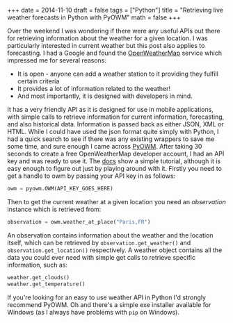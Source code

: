 +++
date = 2014-11-10
draft = false
tags = ["Python"]
title = "Retrieving live weather forecasts in Python with PyOWM"
math = false
+++

Over the weekend I was wondering if there were any useful APIs out there for retrieving information about the weather for a given location. I was particularly interested in current weather but this post also applies to forecasting. I had a Google and found the <a href="http://openweathermap.org/">OpenWeatherMap</a> service which impressed me for several reasons:
<ul>
<li>It is open - anyone can add a weather station to it providing they fulfill certain criteria
<li>It provides a lot of information related to the weather!
<li>And most importantly, it is designed with developers in mind.
</ul>
It has a very friendly API as it is designed for use in mobile applications, with simple calls to retrieve information for current information, forecasting, and also historical data. Information is passed back as either JSON, XML or HTML. While I could have used the json format quite simply with Python, I had a quick search to see if there was any existing wrappers to save me some time, and sure enough I came across <a href="https://github.com/csparpa/pyowm">PyOWM</a>. After taking 30 seconds to create a free OpenWeatherMap developer account, I had an API key and was ready to use it. The <a href="https://github.com/csparpa/pyowm/blob/master/docs/features.md">docs</a> show a simple tutorial, although it is easy enough to figure out just by playing around with it. Firstly you need to get a handle to owm by passing your API key in as follows:

```python
owm = pyowm.OWM(API_KEY_GOES_HERE)
```

Then to get the current weather at a given location you need an <i>observation</i> instance which is retrieved from:

```python
observation = owm.weather_at_place("Paris,FR")
```

An observation contains information about the weather and the location itself, which can be retrieved by `observation.get_weather()` and `observation.get_location()` respectively.
A weather object contains all the data you could ever need with simple get calls to retrieve specific information, such as:

```python
weather.get_clouds()
weather.get_temperature()
```

If you're looking for an easy to use weather API in Python I'd strongly recommend PyOWM. Oh and there's a simple exe installer available for Windows (as I always have problems with `pip` on Windows). 
